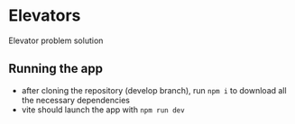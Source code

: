 # Elevators
Elevator problem solution

## Running the app

- after cloning the repository (develop branch), run `npm i` to download all the necessary dependencies
- vite should launch the app with `npm run dev`